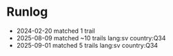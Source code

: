 # Runlog
* 2024-02-20 matched 1 trail
* 2025-08-09 matched ~10 trails lang:sv country:Q34
* 2025-09-01 matched 5 trails lang:sv country:Q34
